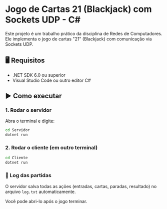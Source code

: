 # Jogo de Cartas 21 (Blackjack) com Sockets UDP - C#

Este projeto é um trabalho prático da disciplina de Redes de Computadores. Ele implementa o jogo de cartas "21" (Blackjack) com comunicação via Sockets UDP.

## 🖥️ Requisitos

- .NET SDK 6.0 ou superior
- Visual Studio Code ou outro editor C#

## ▶️ Como executar

### 1. Rodar o servidor

Abra o terminal e digite:

```bash
cd Servidor
dotnet run
```
### 2. Rodar o cliente (em outro terminal)

```bash
cd Cliente
dotnet run
```
### 📄 Log das partidas

O servidor salva todas as ações (entradas, cartas, paradas, resultado) no arquivo `log.txt` automaticamente.

Você pode abri-lo após o jogo terminar.